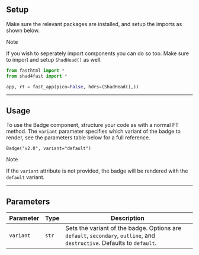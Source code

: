 ## Setup

Make sure the relevant packages are installed, and setup the imports as shown below.

> [!NOTE]
> If you wish to seperately import components you can do so too. Make sure to import and setup `ShadHead()` as well.

```python
from fasthtml import *
from shad4fast import *

app, rt = fast_app(pico=False, hdrs=(ShadHead(),))
```

---

## Usage

To use the Badge component, structure your code as with a normal FT method. The `variant` parameter specifies which variant of the badge to render, see the parameters table below for a full reference.

```python+html
Badge("v2.0", variant="default")
```

> [!NOTE]
> If the `variant` attribute is not provided, the badge will be rendered with the `default` variant.

---

## Parameters

| Parameter | Type  | Description                                                                                                             |
| --------- | ----- | ----------------------------------------------------------------------------------------------------------------------- |
| `variant` | `str` | Sets the variant of the badge. Options are `default`, `secondary`, `outline`, and `destructive`. Defaults to `default`. |
